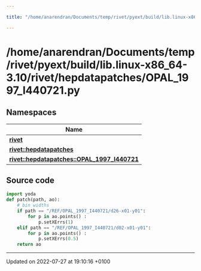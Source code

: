 ```yaml
---

title: "/home/anarendran/Documents/temp/rivet/pyext/build/lib.linux-x86_64-3.10/rivet/hepdatapatches/OPAL_1997_I440721.py"

---
```


# /home/anarendran/Documents/temp/rivet/pyext/build/lib.linux-x86_64-3.10/rivet/hepdatapatches/OPAL_1997_I440721.py



## Namespaces

| Name           |
| -------------- |
| **[rivet](http://example.org/namespaces/namespacerivet/)**  |
| **[rivet::hepdatapatches](http://example.org/namespaces/namespacerivet_1_1hepdatapatches/)**  |
| **[rivet::hepdatapatches::OPAL_1997_I440721](http://example.org/namespaces/namespacerivet_1_1hepdatapatches_1_1opal__1997__i440721/)**  |




## Source code

```python
import yoda
def patch(path, ao):
    # bin widths
    if path == "/REF/OPAL_1997_I440721/d26-x01-y01":
        for p in ao.points() :
            p.setXErrs(1)
    elif path == "/REF/OPAL_1997_I440721/d02-x01-y01":
        for p in ao.points() :
            p.setXErrs(0.5)
    return ao
```


-------------------------------

Updated on 2022-07-27 at 19:10:16 +0100

